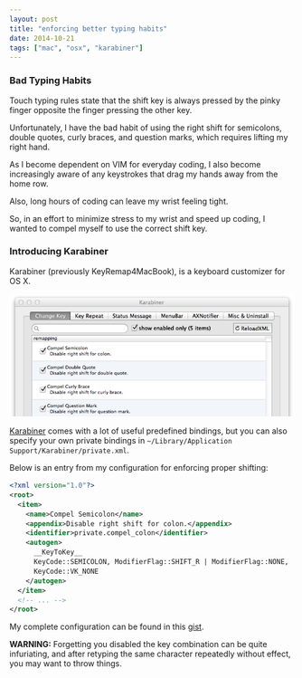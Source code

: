 ```yaml
---
layout: post
title: "enforcing better typing habits"
date: 2014-10-21
tags: ["mac", "osx", "karabiner"]
---
```


### Bad Typing Habits

Touch typing rules state that the shift key is always pressed by the pinky
finger opposite the finger pressing the other key.

Unfortunately, I have the bad habit of using the right shift for semicolons,
double quotes, curly braces, and question marks, which requires lifting my
right hand.

As I become dependent on VIM for everyday coding, I also become increasingly
aware of any keystrokes that drag my hands away from the home row. 

Also, long hours of coding can leave my wrist feeling tight. 

So, in an effort to minimize stress to my wrist and speed up coding, I wanted
to compel myself to use the correct shift key. 

### Introducing Karabiner

Karabiner (previously KeyRemap4MacBook), is a keyboard customizer for OS X.  

<img src="/assets/karabiner.png"/>

[Karabiner][1] comes with a lot of useful predefined bindings, but you can also
specify your own private bindings in `~/Library/Application
Support/Karabiner/private.xml`. 

Below is an entry from my configuration for enforcing proper shifting:

```xml
<?xml version="1.0"?>
<root>
  <item>
    <name>Compel Semicolon</name>
    <appendix>Disable right shift for colon.</appendix>
    <identifier>private.compel_colon</identifier>
    <autogen>
      __KeyToKey__ 
      KeyCode::SEMICOLON, ModifierFlag::SHIFT_R | ModifierFlag::NONE,
      KeyCode::VK_NONE
    </autogen>
  </item>
  <!-- ... -->
</root>
```

My complete configuration can be found in this [gist][2]. 

**WARNING:** Forgetting you disabled the key combination can be quite
infuriating, and after retyping the same character repeatedly without effect,
you may want to throw things. 


[1]: https://pqrs.org/osx/karabiner/ 
[2]: https://gist.github.com/kwarrick/fa96ac725182518798ba

